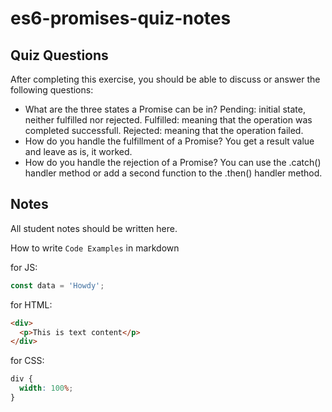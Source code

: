 # es6-promises-quiz-notes

## Quiz Questions

After completing this exercise, you should be able to discuss or answer the following questions:

- What are the three states a Promise can be in?
  Pending: initial state, neither fulfilled nor rejected. Fulfilled: meaning that the operation was completed successfull. Rejected: meaning that the operation failed.
- How do you handle the fulfillment of a Promise?
  You get a result value and leave as is, it worked.
- How do you handle the rejection of a Promise?
  You can use the .catch() handler method or add a second function to the .then() handler method.

## Notes

All student notes should be written here.

How to write `Code Examples` in markdown

for JS:

```javascript
const data = 'Howdy';
```

for HTML:

```html
<div>
  <p>This is text content</p>
</div>
```

for CSS:

```css
div {
  width: 100%;
}
```
